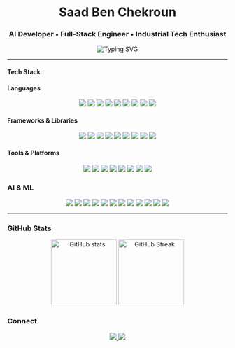 <h1 align="center">Saad Ben Chekroun</h1>
<h3 align="center">AI Developer • Full-Stack Engineer • Industrial Tech Enthusiast</h3>

<p align="center">
  <img src="https://readme-typing-svg.demolab.com?font=Fira+Code&duration=3000&pause=1000&center=true&vCenter=true&width=435&lines=Conversational+AI+%F0%9F%A7%A3;AI-Accounting+Agents+%F0%9F%94%8A;AI+Industrial+Automation+%F0%9F%93%88;Large+Scale+AI+Agents+%F0%9F%9B%BD%EF%B8%8F" alt="Typing SVG" />
</p>

---

#### Tech Stack

#### Languages
<p align="center">
  <img src="https://img.shields.io/badge/JavaScript-000000?style=for-the-badge&logo=javascript&logoColor=F7DF1E"/>
  <img src="https://img.shields.io/badge/TypeScript-000000?style=for-the-badge&logo=typescript&logoColor=3178C6"/>
  <img src="https://img.shields.io/badge/Python-000000?style=for-the-badge&logo=python&logoColor=3776AB"/>
  <img src="https://img.shields.io/badge/C-000000?style=for-the-badge&logo=c&logoColor=A8B9CC"/>
  <img src="https://img.shields.io/badge/Matlab-000000?style=for-the-badge&logo=MathWorks&logoColor=orange"/>
  <img src="https://img.shields.io/badge/SQL-000000?style=for-the-badge&logo=postgresql&logoColor=white"/>
  <img src="https://img.shields.io/badge/Excel_VBA-000000?style=for-the-badge&logo=microsoft-excel&logoColor=green"/>
  <img src="https://img.shields.io/badge/HTML-000000?style=for-the-badge&logo=html5&logoColor=E34F26"/>
  <img src="https://img.shields.io/badge/CSS-000000?style=for-the-badge&logo=css3&logoColor=1572B6"/>
</p>

#### Frameworks & Libraries
<p align="center">
  <img src="https://img.shields.io/badge/React.js-000000?style=for-the-badge&logo=react&logoColor=61DAFB"/>
  <img src="https://img.shields.io/badge/Next.js-000000?style=for-the-badge&logo=nextdotjs&logoColor=white"/>
  <img src="https://img.shields.io/badge/Node.js-000000?style=for-the-badge&logo=nodedotjs&logoColor=339933"/>
  <img src="https://img.shields.io/badge/Express.js-000000?style=for-the-badge&logo=express&logoColor=white"/>
  <img src="https://img.shields.io/badge/Tailwind_CSS-000000?style=for-the-badge&logo=tailwind-css&logoColor=38B2AC"/>
  <img src="https://img.shields.io/badge/Chakra_UI-000000?style=for-the-badge&logo=chakraui&logoColor=319795"/>
  <img src="https://img.shields.io/badge/ShadCN_UI-000000?style=for-the-badge&logo=vercel&logoColor=white"/>
  <img src="https://img.shields.io/badge/Streamlit-000000?style=for-the-badge&logo=streamlit&logoColor=FF4B4B"/>
  <img src="https://img.shields.io/badge/FastAPI-000000?style=for-the-badge&logo=fastapi&logoColor=009688"/>
</p>

#### Tools & Platforms
<p align="center">
  <img src="https://img.shields.io/badge/Linux-000000?style=for-the-badge&logo=linux&logoColor=FCC624"/>
  <img src="https://img.shields.io/badge/CATIA-000000?style=for-the-badge&logo=dassaultsystemes&logoColor=white"/>
  <img src="https://img.shields.io/badge/MagicDraw-000000?style=for-the-badge&logo=data&logoColor=white"/>
  <img src="https://img.shields.io/badge/SysML-000000?style=for-the-badge&logo=model&logoColor=white"/>
  <img src="https://img.shields.io/badge/Proteus-000000?style=for-the-badge&logo=proteus&logoColor=white"/>
  <img src="https://img.shields.io/badge/Microsoft_Office-000000?style=for-the-badge&logo=microsoft-office&logoColor=D83B01"/>
  <img src="https://img.shields.io/badge/Asterisk-000000?style=for-the-badge&logo=asterisk&logoColor=FF9900"/>
  <img src="https://img.shields.io/badge/Drizzle_ORM-000000?style=for-the-badge&logo=drizzle&logoColor=white"/>
</p>

### AI & ML

<p align="center">
  <img src="https://img.shields.io/badge/OpenAI-000000?style=for-the-badge&logo=openai&logoColor=white"/>
  <img src="https://img.shields.io/badge/Mistral_AI-000000?style=for-the-badge&logoColor=orange"/>
  <img src="https://img.shields.io/badge/HuggingFace-000000?style=for-the-badge&logo=huggingface&logoColor=FFD21F"/>
  <img src="https://img.shields.io/badge/Transformers-000000?style=for-the-badge&logo=transformers&logoColor=white"/>
  <img src="https://img.shields.io/badge/Keras-000000?style=for-the-badge&logo=keras&logoColor=D00000"/>
  <img src="https://img.shields.io/badge/Numpy-000000?style=for-the-badge&logo=numpy&logoColor=013243"/>
  <img src="https://img.shields.io/badge/Pandas-000000?style=for-the-badge&logo=pandas&logoColor=150458"/>
  <img src="https://img.shields.io/badge/Scikit--Learn-000000?style=for-the-badge&logo=scikitlearn&logoColor=F7931E"/>
  <img src="https://img.shields.io/badge/PCA/KMeans/SGD/CNNs/LSTMs/RNNs-000000?style=for-the-badge&logo=python&logoColor=white"/>
  <img src="https://img.shields.io/badge/Unsloth-000000?style=for-the-badge&logoColor=white"/>
  <img src="https://img.shields.io/badge/LoRA-000000?style=for-the-badge&logoColor=white"/>
  <img src="https://img.shields.io/badge/Local_Models-000000?style=for-the-badge&logo=server&logoColor=white"/>
</p>

---

### GitHub Stats

<p align="center">
  <img src="https://github-readme-stats.vercel.app/api?username=saadbenchekroun&show_icons=true&theme=github_dark" alt="GitHub stats" height="150"/>
  <img src="https://github-readme-streak-stats.herokuapp.com/?user=saadbenchekroun&theme=github-dark&hide_border=true" alt="GitHub Streak" height="150"/>
</p>

### Connect

<p align="center">
  <a href="https://www.linkedin.com/in/saad-ben-chekroun/" target="_blank">
    <img src="https://img.shields.io/badge/LinkedIn-blue?style=for-the-badge&logo=linkedin&logoColor=white"/>
  </a>
  <a href="mailto:saadbenchekrun@gmail.com">
    <img src="https://img.shields.io/badge/Gmail-D14836?style=for-the-badge&logo=gmail&logoColor=white"/>
  </a>
</p>

